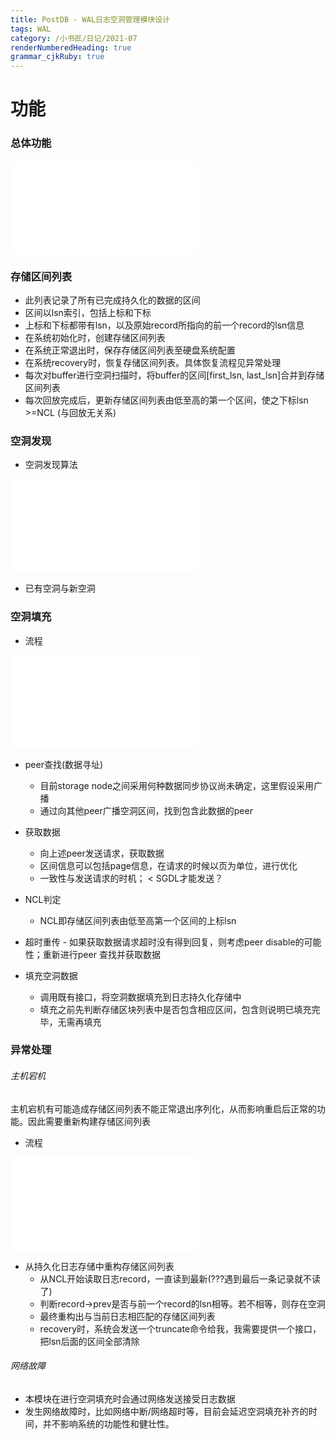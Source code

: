 ```yaml
---
title: PostDB - WAL日志空洞管理模块设计
tags: WAL 
category: /小书匠/日记/2021-07
renderNumberedHeading: true
grammar_cjkRuby: true
---
```



# 功能
### 总体功能

![绘图](./attachments/1626283921116.drawio.html)

### 存储区间列表
- 此列表记录了所有已完成持久化的数据的区间
- 区间以lsn索引，包括上标和下标
- 上标和下标都带有lsn，以及原始record所指向的前一个record的lsn信息
- 在系统初始化时，创建存储区间列表
- 在系统正常退出时，保存存储区间列表至硬盘系统配置
- 在系统recovery时，恢复存储区间列表。具体恢复流程见异常处理
- 每次对buffer进行空洞扫描时，将buffer的区间[first_lsn, last_lsn]合并到存储区间列表
- 每次回放完成后，更新存储区间列表由低至高的第一个区间，使之下标lsn >=NCL (与回放无关系)

### 空洞发现

- 空洞发现算法

![绘图](./attachments/1626064228154.drawio.html)

- 已有空洞与新空洞

### 空洞填充
- 流程

![绘图](./attachments/1626068651977.drawio.html)

- peer查找(数据寻址) 
  - 目前storage node之间采用何种数据同步协议尚未确定，这里假设采用广播
  - 通过向其他peer广播空洞区间，找到包含此数据的peer

- 获取数据
	- 向上述peer发送请求，获取数据
	- 区间信息可以包括page信息，在请求的时候以页为单位，进行优化
	- 一致性与发送请求的时机； < SGDL才能发送？
- NCL判定
	- NCL即存储区间列表由低至高第一个区间的上标lsn

- 超时重传	- 如果获取数据请求超时没有得到回复，则考虑peer disable的可能性；重新进行peer 查找并获取数据

- 填充空洞数据
	- 调用既有接口，将空洞数据填充到日志持久化存储中
	- 填充之前先判断存储区块列表中是否包含相应区间，包含则说明已填充完毕，无需再填充


### 异常处理
###### 主机宕机
主机宕机有可能造成存储区间列表不能正常退出序列化，从而影响重启后正常的功能。因此需要重新构建存储区间列表
- 流程

![绘图](./attachments/1626285222578.drawio.html)

- 从持久化日志存储中重构存储区间列表
  - 从NCL开始读取日志record，一直读到最新(???遇到最后一条记录就不读了)
  - 判断record->prev是否与前一个record的lsn相等。若不相等，则存在空洞
  - 最终重构出与当前日志相匹配的存储区间列表
  - recovery时，系统会发送一个truncate命令给我，我需要提供一个接口，把lsn后面的区间全部清除

###### 网络故障
- 本模块在进行空洞填充时会通过网络发送接受日志数据
- 发生网络故障时，比如网络中断/网络超时等，目前会延迟空洞填充补齐的时间，并不影响系统的功能性和健壮性。




